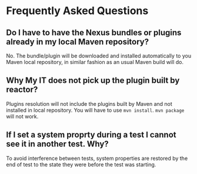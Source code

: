 Frequently Asked Questions
==========================

Do I have to have the Nexus bundles or plugins already in my local Maven repository?
------------------------------------------------------------------------------------

No. The bundle/plugin will be downloaded and installed automatically to you Maven local repository, in similar fashion as an usual Maven build will do.

Why My IT does not pick up the plugin built by reactor?
-------------------------------------------------------

Plugins resolution will not include the plugins built by Maven and not installed in local repository. You will have to use `mvn install`. `mvn package` will not work.

If I set a system proprty during a test I cannot see it in another test. Why?
-----------------------------------------------------------------------------

To avoid interference between tests, system properties are restored by the end of test to the state they were before the test was starting.


